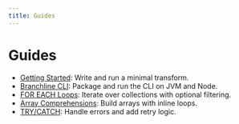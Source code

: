 ```yaml
---
title: Guides
---
```


# Guides

- [Getting Started](getting-started.md): Write and run a minimal transform.
- [Branchline CLI](cli.md): Package and run the CLI on JVM and Node.
- [FOR EACH Loops](for-each.md): Iterate over collections with optional filtering.
- [Array Comprehensions](array-comprehension.md): Build arrays with inline loops.
- [TRY/CATCH](try-catch.md): Handle errors and add retry logic.
